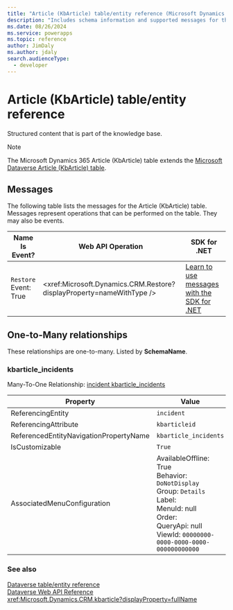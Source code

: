 ```yaml
---
title: "Article (KbArticle) table/entity reference (Microsoft Dynamics 365)"
description: "Includes schema information and supported messages for the Article (KbArticle) table/entity with Microsoft Dynamics 365."
ms.date: 08/26/2024
ms.service: powerapps
ms.topic: reference
author: JimDaly
ms.author: jdaly
search.audienceType: 
  - developer
---
```


# Article (KbArticle) table/entity reference

Structured content that is part of the knowledge base.

> [!NOTE]
> The Microsoft Dynamics 365 Article (KbArticle) table extends the [Microsoft Dataverse Article (KbArticle) table](/power-apps/developer/data-platform/reference/entities/kbarticle).


## Messages

The following table lists the messages for the Article (KbArticle) table.
Messages represent operations that can be performed on the table. They may also be events.

| Name <br />Is Event? |Web API Operation |SDK for .NET |
| ---- | ----- |----- |
| `Restore`<br />Event: True |<xref:Microsoft.Dynamics.CRM.Restore?displayProperty=nameWithType /> |[Learn to use messages with the SDK for .NET](/power-apps/developer/data-platform/org-service/use-messages)|



## One-to-Many relationships

These relationships are one-to-many. Listed by **SchemaName**.

### <a name="BKMK_kbarticle_incidents"></a> kbarticle_incidents

Many-To-One Relationship: [incident kbarticle_incidents](incident.md#BKMK_kbarticle_incidents)

|Property|Value|
|---|---|
|ReferencingEntity|`incident`|
|ReferencingAttribute|`kbarticleid`|
|ReferencedEntityNavigationPropertyName|`kbarticle_incidents`|
|IsCustomizable|`True`|
|AssociatedMenuConfiguration|AvailableOffline: True<br />Behavior: `DoNotDisplay`<br />Group: `Details`<br />Label: <br />MenuId: null<br />Order: <br />QueryApi: null<br />ViewId: `00000000-0000-0000-0000-000000000000`|



### See also

[Dataverse table/entity reference](../about-entity-reference.md)  
[Dataverse Web API Reference](/power-apps/developer/data-platform/webapi/reference/about)   
<xref:Microsoft.Dynamics.CRM.kbarticle?displayProperty=fullName>
